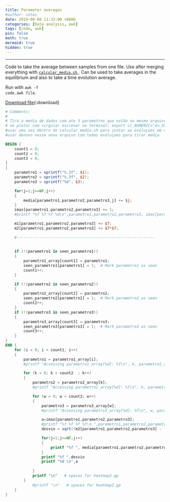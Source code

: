 ```yaml
---
title: Parameter averages
#author: cotes
date: 2019-08-08 11:33:00 +0800
categories: [Data analysis, awk]
tags: [code, awk]
pin: false
math: true
mermaid: true
hidden: true
---
```



<hr>

Code to take the average between samples from one file. Use after merging everything with 
<a href="{% post_url 2019-08-08-calcular-media %}">
    <code class="language-plaintext highlighter-rouge">calcular_media.sh</code>
</a>. 
Can be used to take averages in the equilibrium and also to take a time evolution average.

Run with <code class="language-plaintext highlighter-rouge">awk -f code.awk file</code>.

[Download file](/files/scripts/data_analysis/media.awk){:download}

```awk
# Comments:
#
# Tira a media de dados com ate 3 parametros que estão no mesmo arquivo e os parametros iguais estao em sequencia
# se plotar com virgular escrever no terminal: export LC_NUMERIC="en_US.UTF-8"
#usar uma vez dentro do calcular_media.sh para juntar as evoluçoes em um mesmo arquivo
#usar denovo nesse novo arquivo com todas evoluçoes para tirar media

BEGIN {
	count1 = 0;
	count2 = 0;
	count3 = 0;
}
{
	parametro1 = sprintf("%.3f", $1);
	parametro2 = sprintf("%.3f", $2);
	parametro3 = sprintf("%d", $3);

	for(j=1;j<=NF;j++)
	{
		media[parametro1,parametro2,parametro3,j] += $j; 
	}   		
	imax[parametro1,parametro2,parametro3] += 1;		
	#printf "%f %f %f %d\n",parametro1,parametro2,parametro3, imax[parametro1,parametro2,parametro3]

	m1[parametro1,parametro2,parametro3] += $7;
	m2[parametro1,parametro2,parametro3] += $7*$7; 	

	#-------------------------------------------------------------
	
	
    if (!(parametro1 in seen_parametro1)) 
	{
        parametro1_array[count1] = parametro1;
        seen_parametro1[parametro1] = 1;  # Mark parametro1 as seen
        count1++;
    }

	if (!(parametro2 in seen_parametro2)) 
	{
        parametro2_array[count2] = parametro2;
        seen_parametro2[parametro2] = 1;  # Mark parametro2 as seen
        count2++;
    }
	if (!(parametro3 in seen_parametro3)) 
	{
        parametro3_array[count3] = parametro3;
        seen_parametro3[parametro3] = 1;  # Mark parametro3 as seen
        count3++;
    }
}
END {
	for (i = 0; i < count1; i++)
	{  
		parametro1 = parametro1_array[i];
		#printf "Accessing parametro1_array[%d]: %f\n", k, parametro1_array[i];

		for (k = 0; k < count2	; k++)
		{
			parametro2 = parametro2_array[k];
			#printf "Accessing parametro2_array[%d]: %f\n", k, parametro2_array[k];

			for (w = 0; w < count3; w++)
			{ 
				parametro3 = parametro3_array[w];
				#printf "Accessing parametro3_array[%d]: %f\n", w, parametro3_array[w];

				a=imax[parametro1,parametro2,parametro3];
				#printf "%f %f %f %f\n ",parametro1,parametro2,parametro3,a
				desvio = sqrt((m2[parametro1,parametro2,parametro3] - (m1[parametro1,parametro2,parametro3]**2)/a)/a );

				for(j=1;j<=NF;j++)
				{
					printf "%f ", media[parametro1,parametro2,parametro3,j]/a
				}  
				printf "%f ",desvio
				printf "%d \n",a  
				  
			}
			printf "\n"   # spaces for heatmap2.gp
		}
			#printf "\n"   # spaces for heatmap2.gp
	}
}
```